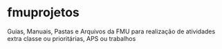 # fmuprojetos
Guias, Manuais, Pastas e Arquivos da FMU para realização de atividades extra classe ou prioritárias, APS ou trabalhos
